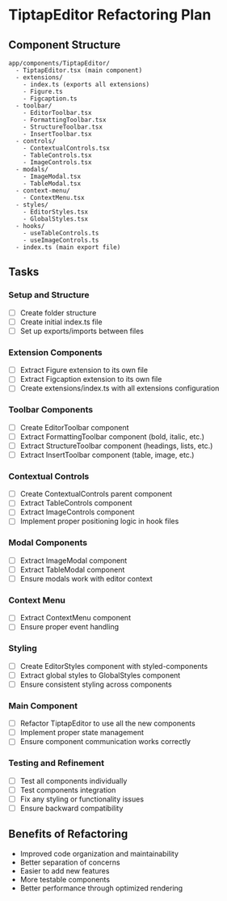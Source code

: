 # TiptapEditor Refactoring Plan

## Component Structure

```
app/components/TiptapEditor/
  - TiptapEditor.tsx (main component)
  - extensions/
    - index.ts (exports all extensions)
    - Figure.ts
    - Figcaption.ts
  - toolbar/
    - EditorToolbar.tsx
    - FormattingToolbar.tsx
    - StructureToolbar.tsx
    - InsertToolbar.tsx
  - controls/
    - ContextualControls.tsx
    - TableControls.tsx
    - ImageControls.tsx
  - modals/
    - ImageModal.tsx
    - TableModal.tsx
  - context-menu/
    - ContextMenu.tsx
  - styles/
    - EditorStyles.tsx
    - GlobalStyles.tsx
  - hooks/
    - useTableControls.ts
    - useImageControls.ts
  - index.ts (main export file)
```

## Tasks

### Setup and Structure
- [ ] Create folder structure
- [ ] Create initial index.ts file
- [ ] Set up exports/imports between files

### Extension Components
- [ ] Extract Figure extension to its own file
- [ ] Extract Figcaption extension to its own file
- [ ] Create extensions/index.ts with all extensions configuration

### Toolbar Components
- [ ] Create EditorToolbar component
- [ ] Extract FormattingToolbar component (bold, italic, etc.)
- [ ] Extract StructureToolbar component (headings, lists, etc.)
- [ ] Extract InsertToolbar component (table, image, etc.)

### Contextual Controls
- [ ] Create ContextualControls parent component
- [ ] Extract TableControls component
- [ ] Extract ImageControls component
- [ ] Implement proper positioning logic in hook files

### Modal Components
- [ ] Extract ImageModal component
- [ ] Extract TableModal component
- [ ] Ensure modals work with editor context

### Context Menu
- [ ] Extract ContextMenu component
- [ ] Ensure proper event handling

### Styling
- [ ] Create EditorStyles component with styled-components
- [ ] Extract global styles to GlobalStyles component
- [ ] Ensure consistent styling across components

### Main Component
- [ ] Refactor TiptapEditor to use all the new components
- [ ] Implement proper state management
- [ ] Ensure component communication works correctly

### Testing and Refinement
- [ ] Test all components individually
- [ ] Test components integration
- [ ] Fix any styling or functionality issues
- [ ] Ensure backward compatibility

## Benefits of Refactoring
- Improved code organization and maintainability
- Better separation of concerns
- Easier to add new features
- More testable components
- Better performance through optimized rendering 